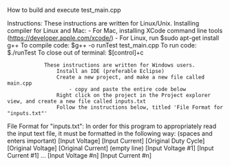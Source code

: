 How to build and execute test_main.cpp

Instructions:   These instructions are written for Linux/Unix. 
			    Installing compiler for Linux and Mac:
					- For Mac, installing XCode command line tools (https://developer.apple.com/xcode/)
					- For Linux, run $sudo apt-get install g++
				To compile code: $g++ -o runTest test_main.cpp
				To run code: $./runTest
				To close out of terminal: $[control]+c

 				These instructions are written for Windows users.
  				 	Install an IDE (preferable Eclipse)
 					Create a new project, and make a new file called main.cpp
 						- copy and paste the entire code below
  				 	Right click on the project in the Project explorer view, and create a new file called inputs.txt
  				 	Follow the instructions below, titled 'File Format for "inputs.txt"'
 
 
  File Format for "inputs.txt": In order for this program to appropriately read the input text file,
  								 it must be formatted in the following way: (spaces and enters important)
  								 [Input Voltage] [Input Current]
 								 [Original Duty Cycle] [Original Voltage] [Original Current]
 								 (empty line)
 							     [Input Voltage #1] [Input Current #1]
 							     ...
 							     [Input Voltage #n] [Input Current #n]
